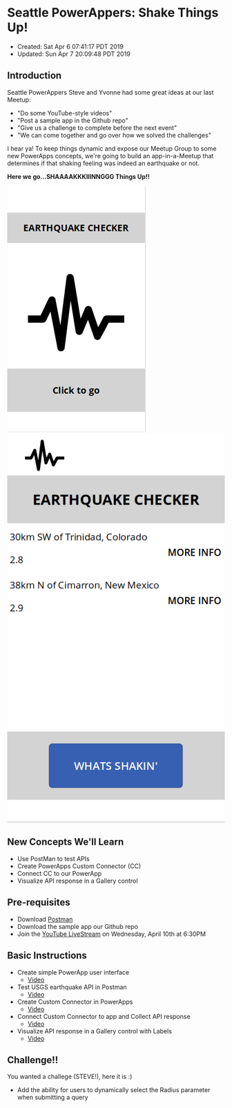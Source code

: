 # Seattle PowerAppers: Shake Things Up!

- Created: Sat Apr 6 07:41:17 PDT 2019
- Updated: Sun Apr 7 20:09:48 PDT 2019

## Introduction

Seattle PowerAppers Steve and Yvonne had some great ideas at our last Meetup:

- "Do some YouTube-style videos"
- "Post a sample app in the Github repo"
- "Give us a challenge to complete before the next event"
- "We can come together and go over how we solved the challenges"

I hear ya! To keep things dynamic and expose our Meetup Group to some new PowerApps concepts, we're going to build an app-in-a-Meetup that determines if that shaking feeling was indeed an earthquake or not. 

**Here we go...SHAAAAKKKIIINNGGG Things Up!!**

![](./assets/screenshots/2019-04-07-19-35-55.png)
![](./assets/screenshots/2019-04-07-19-37-17.png)

## New Concepts We'll Learn

- Use PostMan to test APIs
- Create PowerApps Custom Connector (CC)
- Connect CC to our PowerApp
- Visualize API response in a Gallery control

## Pre-requisites

- Download [Postman](https://www.getpostman.com/downloads/)
- Download the sample app our Github repo
- Join the [YouTube LiveStream](https://youtu.be/ybK4tCwZAM4) on Wednesday, April 10th at 6:30PM

## Basic Instructions

- Create simple PowerApp user interface
    - [Video]()
- Test USGS earthquake API in Postman
    - [Video]()
- Create Custom Connector in PowerApps
    - [Video]()
- Connect Custom Connector to app and Collect API response
    - [Video]()
- Visualize API response in a Gallery control with Labels
    - [Video]()

## Challenge!!

You wanted a challege (STEVE!), here it is :)

- Add the ability for users to dynamically select the Radius parameter when submitting a query